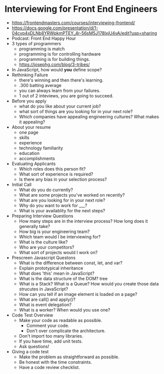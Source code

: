 # Interviewing for Front End Engineers

* <https://frontendmasters.com/courses/interviewing-frontend/>
* <https://docs.google.com/presentation/d/1-04cvp4xDLNb8YRWpkmPTEY_4r-56sM5J178lxjU4vA/edit?usp=sharing>
* Podcast: Front End Happy Hour
* 3 types of programmers
  * programming is match
  * programming is for controlling hardware
  * programming is for building things.
  * <https://josephg.com/blog/3-tribes/>
* In JavaScript, how would __you__ define scope?
* Rethinking Failure
  * there's winning and then there's learning.
  * .300 batting average
  * you can always learn from your failures.
  * 1 out of 2 inteviews, you are going to succeed.
* Before you apply
  * what do you like about your current job?
  * what sort of things are you looking for in your next role?
  * Which companies have appealing engineering cultures? What makes it appealing?
* About your resume
  * one page
  * skills
  * experience
  * technology familiarity
  * education
  * accomplishments
* Evaluating Applicants
  * Which roles does this person fit?
  * What sort of experience is required?
  * Is there any bias in your selection process?
* Initial Call
  * What do you do currently?
  * What are some projects you've worked on recently?
  * What are you looking for in your next role?
  * Why do you want to work for ___?
  * What is your availablity for the next steps?
* Preparing Interview Questions
  * How many steps are in the interview process? How long does it generally take?
  * How big is your engineering team?
  * Which team would I be interviewing for?
  * What is the culture like?
  * Who are your competitors?
  * What sort of projects would I work on?
* Prescreen Javascript Questons
  * What is the difference between const, let, and var?
  * Explain prototypical inheritance
  * What does 'this' mean in JavaScript?
  * What is the data structure of the DOM? tree
  * What is a Stack? What is a Queue? How would you create those
  data strucutes in JavaScript?
  * How can you tell if an image element is loaded on a page?
  * What are call() and apply()?
  * What is event delegation?
  * What is a worker? When would you use one?
* Code Test Overview
  * Make your code as readable as possible.
    * Comment your code.
    * Don't over complicate the architecture.
  * Don't import too many libraries.
  * If you have time, add unit tests.
  * Ask questions!
* Giving a code test
  * Make the problem as straightforward as possible.
  * Be honest with the time constraints.
  * Have a code review checklist.
